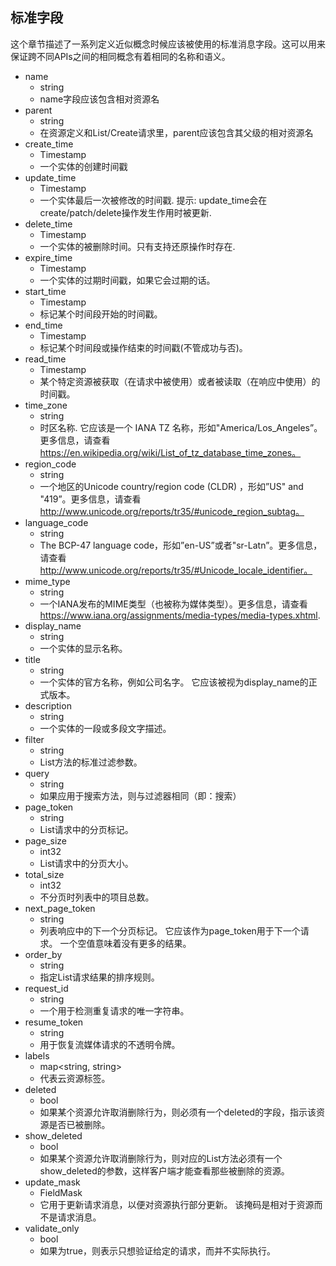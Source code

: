 ## 标准字段
这个章节描述了一系列定义近似概念时候应该被使用的标准消息字段。这可以用来保证跨不同APIs之间的相同概念有着相同的名称和语义。
* name
	* string
	* name字段应该包含相对资源名
* parent
	* string
	* 在资源定义和List/Create请求里，parent应该包含其父级的相对资源名
* create_time
	* Timestamp
	* 一个实体的创建时间戳
* update_time
	* Timestamp
	* 一个实体最后一次被修改的时间戳. 提示: update_time会在create/patch/delete操作发生作用时被更新.
* delete_time
	* Timestamp
	* 一个实体的被删除时间。只有支持还原操作时存在.
* expire_time
	* Timestamp
	* 一个实体的过期时间戳，如果它会过期的话。
* start_time
	* Timestamp
	* 标记某个时间段开始的时间戳。
* end_time
	* Timestamp
	* 标记某个时间段或操作结束的时间戳(不管成功与否)。
* read_time
	* Timestamp
	* 某个特定资源被获取（在请求中被使用）或者被读取（在响应中使用）的时间戳。
* time_zone
	* string
	* 时区名称. 它应该是一个 IANA TZ 名称，形如"America/Los_Angeles”。更多信息，请查看 https://en.wikipedia.org/wiki/List_of_tz_database_time_zones。
* region_code
	* string
	* 一个地区的Unicode country/region code (CLDR) ，形如”US" and "419”。更多信息，请查看 http://www.unicode.org/reports/tr35/#unicode_region_subtag。
* language_code
	* string
	* The BCP-47 language code，形如”en-US”或者"sr-Latn”。更多信息，请查看 http://www.unicode.org/reports/tr35/#Unicode_locale_identifier。
* mime_type
	* string
	* 一个IANA发布的MIME类型（也被称为媒体类型）。更多信息，请查看 https://www.iana.org/assignments/media-types/media-types.xhtml.
* display_name
	* string
	* 一个实体的显示名称。
* title
	* string
	* 一个实体的官方名称，例如公司名字。 它应该被视为display_name的正式版本。
* description
	* string
	* 一个实体的一段或多段文字描述。
* filter
	* string
	* List方法的标准过滤参数。
* query
	* string
	* 如果应用于搜索方法，则与过滤器相同（即：搜索）
* page_token
	* string
	* List请求中的分页标记。
* page_size
	* int32
	* List请求中的分页大小。
* total_size
	* int32
	* 不分页时列表中的项目总数。
* next_page_token
	* string
	* 列表响应中的下一个分页标记。 它应该作为page_token用于下一个请求。 一个空值意味着没有更多的结果。
* order_by
	* string
	* 指定List请求结果的排序规则。
* request_id
	* string
	* 一个用于检测重复请求的唯一字符串。
* resume_token
	* string
	* 用于恢复流媒体请求的不透明令牌。
* labels
	* map<string, string>
	* 代表云资源标签。
* deleted
	* bool
	* 如果某个资源允许取消删除行为，则必须有一个deleted的字段，指示该资源是否已被删除。
* show_deleted
	* bool
	* 如果某个资源允许取消删除行为，则对应的List方法必须有一个show_deleted的参数，这样客户端才能查看那些被删除的资源。
* update_mask
	* FieldMask
	* 它用于更新请求消息，以便对资源执行部分更新。 该掩码是相对于资源而不是请求消息。
* validate_only
	* bool
	* 如果为true，则表示只想验证给定的请求，而并不实际执行。
